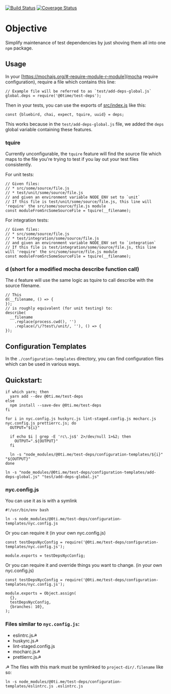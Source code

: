 [![Build Status](https://travis-ci.org/0time/test-deps.svg?branch=master)](https://travis-ci.org/0time/test-deps)
[![Coverage Status](https://coveralls.io/repos/github/0time/test-deps/badge.svg?branch=master)](https://coveralls.io/github/0time/test-deps?branch=master)

# Objective

Simplify maintenance of test dependencies by just shoving them all into one `npm` package.

## Usage

In your [https://mochajs.org/#-require-module-r-module](mocha require configuration), require a file which contains this line:

    // Example file will be referred to as `test/add-deps-global.js`
    global.deps = require('@0time/test-deps');

Then in your tests, you can use the exports of [src/index.js](index.js) like this:

    const {bluebird, chai, expect, tquire, uuid} = deps;

This works because in the `test/add-deps-global.js` file, we added the `deps` global variable containing these features.

### tquire

Currently unconfigurable, the `tquire` feature will find the source file which maps to the file you're trying to test if you lay out your test files consistently.

For unit tests:

    // Given files:
    // * src/some/source/file.js
    // * test/unit/some/source/file.js
    // and given an environment variable NODE_ENV set to `unit`
    // If this file is test/unit/some/source/file.js, this line will 'require' the src/some/source/file.js module
    const moduleFromSrcSomeSourceFile = tquire(__filename);

For integration tests:

    // Given files:
    // * src/some/source/file.js
    // * test/integration/some/source/file.js
    // and given an environment variable NODE_ENV set to `integration`
    // If this file is test/integration/some/source/file.js, this line will 'require' the src/some/source/file.js module
    const moduleFromSrcSomeSourceFile = tquire(__filename);

### d (short for a modified mocha describe function call)

The `d` feature will use the same logic as tquire to call describe with the source filename.

    // This
    d(__filename, () => {
    });
    // is roughly equivalent (for unit testing) to:
    describe(
      __filename
        .replace(process.cwd(), '')
        .replace(/\/?test\/unit/, ''), () => {
    });

## Configuration Templates

In the `./configuration-templates` directory, you can find configuration files which can be used in various ways.

## Quickstart:

    if which yarn; then
      yarn add --dev @0ti.me/test-deps
    else
      npm install --save-dev @0ti.me/test-deps
    fi

    for i in nyc.config.js huskyrc.js lint-staged.config.js mocharc.js nyc.config.js prettierrc.js; do
      OUTPUT="${i}"

      if echo $i | grep -E 'rc\.js$' 2>/dev/null 1>&2; then
        OUTPUT=".${OUTPUT}"
      fi

      ln -s "node_modules/@0ti.me/test-deps/configuration-templates/${i}" "${OUTPUT}"
    done

    ln -s "node_modules/@0ti.me/test-deps/configuration-templates/add-deps-global.js" "test/add-deps-global.js"

### nyc.config.js

You can use it as is with a symlink

    #!/usr/bin/env bash

    ln -s node_modules/@0ti.me/test-deps/configuration-templates/nyc.config.js

Or you can require it (in your own nyc.config.js)

    const testDepsNycConfig = require('@0ti.me/test-deps/configuration-templates/nyc.config.js');

    module.exports = testDepsNycConfig;

Or you can require it and override things you want to change. (in your own nyc.config.js)

    const testDepsNycConfig = require('@0ti.me/test-deps/configuration-templates/nyc.config.js');

    module.exports = Object.assign(
      {},
      testDepsNycConfig,
      {branches: 10},
    );

### Files similar to `nyc.config.js`:

* eslintrc.js☭
* huskyrc.js☭
* lint-staged.config.js
* mocharc.js☭
* prettierrc.js☭

☭ The files with this mark must be symlinked to `project-dir/.filename` like so:

    ln -s node_modules/@0ti.me/test-deps/configuration-templates/eslintrc.js .eslintrc.js
